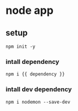 # node app

##  setup
```
npm init -y
```

### intall dependency
```
npm i {{ dependency }}
```

### intall dev dependency
```
npm i nodemon --save-dev
```
